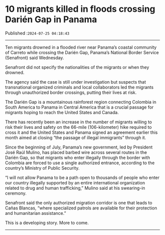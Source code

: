 # 10 migrants killed in floods crossing Darién Gap in Panama

Published :`2024-07-25 04:18:43`

---

Ten migrants drowned in a flooded river near Panama’s coastal community of Carreto while crossing the Darién Gap, Panama’s National Border Service (Senafront) said Wednesday.

Senafront did not specify the nationalities of the migrants or when they drowned.

The agency said the case is still under investigation but suspects that transnational organized criminals and local collaborators led the migrants through unauthorized border crossings, putting their lives at risk.

The Darién Gap is a mountainous rainforest region connecting Colombia in South America to Panama in Central America that is a crucial passage for migrants hoping to reach the United States and Canada.

There has recently been an increase in the number of migrants willing to risk their lives and safety on the 66-mile (106-kilometer) hike required to cross it and the United States and Panama signed an agreement earlier this month aimed at closing “the passage of illegal immigrants” through it.

Since the beginning of July, Panama’s new government, led by President José Raúl Mulino, has placed barbed wire across several routes in the Darién Gap, so that migrants who enter illegally through the border with Colombia are forced to use a single authorized entrance, according to the country’s Ministry of Public Security.

“I will not allow Panama to be a path open to thousands of people who enter our country illegally supported by an entire international organization related to drug and human trafficking,” Mulino said at his swearing-in ceremony.

Senafront said the only authorized migration corridor is one that leads to Cañas Blancas, “where specialized patrols are available for their protection and humanitarian assistance.”

This is a developing story. More to come.

---


